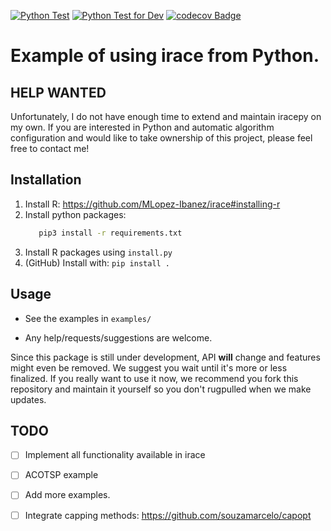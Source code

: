 [![Python Test](https://github.com/auto-optimization/iracepy/actions/workflows/test.yml/badge.svg)](https://github.com/auto-optimization/iracepy/actions/workflows/test.yml)
[![Python Test for Dev](https://github.com/auto-optimization/iracepy/actions/workflows/test-dev.yml/badge.svg)](https://github.com/auto-optimization/iracepy/actions/workflows/test-dev.yml)
[![codecov Badge](https://codecov.io/gh/auto-optimization/iracepy/branch/main/graph/badge.svg)](https://codecov.io/gh/auto-optimization/iracepy)


# Example of using irace from Python. #

## HELP WANTED

Unfortunately, I do not have enough time to extend and maintain iracepy on my own. If you are interested in Python and automatic algorithm configuration and would like to take ownership of this project, please feel free to contact me!

## Installation

  1. Install R: https://github.com/MLopez-Ibanez/irace#installing-r
  1. Install python packages:
     ```bash
        pip3 install -r requirements.txt
     ```
  1. Install R packages using `install.py`
  1. (GitHub) Install with: `pip install .`

## Usage

 * See the examples in `examples/`
 
 * Any help/requests/suggestions are welcome.

Since this package is still under development, API **will** change and features might even be removed. We suggest you wait until it's more or less finalized. If you really want to use it now, we recommend you fork this repository and maintain it yourself so you don't rugpulled when we make updates.
 
## TODO

 - [ ] Implement all functionality available in irace
 - [ ] ACOTSP example
 - [ ] Add more examples.
 - [ ] Integrate capping methods: https://github.com/souzamarcelo/capopt



